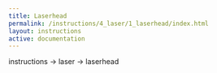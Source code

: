 ```yaml
---
title: Laserhead
permalink: /instructions/4_laser/1_laserhead/index.html
layout: instructions
active: documentation
---
```

instructions -> laser -> laserhead